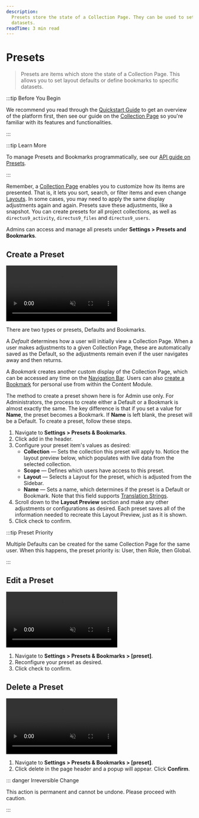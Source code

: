 ```yaml
---
description:
  Presets store the state of a Collection Page. They can be used to set layout defaults or define bookmarks to specific
  datasets.
readTime: 3 min read
---
```


# Presets

> Presets are items which store the state of a Collection Page. This allows you to set layout defaults or define
> bookmarks to specific datasets.

:::tip Before You Begin

We recommend you read through the [Quickstart Guide](/getting-started/quickstart.md) to get an overview of the platform
first, then see our guide on the [Collection Page](/app/content/collections.md) so you're familiar with its features and
functionalities.

:::

:::tip Learn More

To manage Presets and Bookmarks programmatically, see our [API guide on Presets](/reference/system/presets.md).

:::

Remember, a [Collection Page](/app/content/collections.md) enables you to customize how its items are presented. That
is, it lets you sort, search, or filter items and even change [Layouts](/app/layouts.md). In some cases, you may need to
apply the same display adjustments again and again. Presets save these adjustments, like a snapshot. You can create
presets for all project collections, as well as `directus9_activity`, `directus9_files` and `directus9_users`.

Admins can access and manage all presets under **Settings > Presets and Bookmarks**.

## Create a Preset

<video title="Create a Preset" autoplay playsinline muted loop controls>
	<source src="https://cdn.directus9.io/docs/v9/configuration/presets-bookmarks/presets-bookmarks-20220819/create-a-preset-20220819B.mp4" type="video/mp4" />
</video>

There are two types or presets, Defaults and Bookmarks.

A _Default_ determines how a user will initially view a Collection Page. When a user makes adjustments to a given
Collection Page, these are automatically saved as the Default, so the adjustments remain even if the user navigates away
and then returns.

A _Bookmark_ creates another custom display of the Collection Page, which can be accessed any time on the
[Navigation Bar](/app/overview#_2-navigation-bar). Users can also
[create a Bookmark](/app/content/collections.html#create-a-bookmark) for personal use from within the Content Module.

The method to create a preset shown here is for Admin use only. For Administrators, the process to create either a
Default or a Bookmark is almost exactly the same. The key difference is that if you set a value for **Name**, the preset
becomes a Bookmark. If **Name** is left blank, the preset will be a Default. To create a preset, follow these steps.

1. Navigate to **Settings > Presets & Bookmarks**.
2. Click <span mi btn>add</span> in the header.
3. Configure your preset item's values as desired:
   - **Collection** — Sets the collection this preset will apply to. Notice the layout preview below, which populates
     with live data from the selected collection.
   - **Scope** — Defines which users have access to this preset.
   - **Layout** — Selects a Layout for the preset, which is adjusted from the Sidebar.
   - **Name** — Sets a name, which determines if the preset is a Default or Bookmark. Note that this field supports
     [Translation Strings](/configuration/translation-strings.md).
4. Scroll down to the **Layout Preview** section and make any other adjustments or configurations as desired. Each
   preset saves all of the information needed to recreate this Layout Preview, just as it is shown.
5. Click <span mi btn>check</span> to confirm.

:::tip Preset Priority

Multiple Defaults can be created for the same Collection Page for the same user. When this happens, the preset priority
is: User, then Role, then Global.

:::

## Edit a Preset

<video title="Edit a Preset" autoplay playsinline muted loop controls>
	<source src="https://cdn.directus9.io/docs/v9/configuration/presets-bookmarks/presets-bookmarks-20220819/edit-a-preset-20220819A.mp4" type="video/mp4" />
</video>

1. Navigate to **Settings > Presets & Bookmarks > [preset]**.
2. Reconfigure your preset as desired.
3. Click <span mi btn>check</span> to confirm.

## Delete a Preset

<video title="Delete a Preset" autoplay playsinline muted loop controls>
	<source src="https://cdn.directus9.io/docs/v9/configuration/presets-bookmarks/presets-bookmarks-20220819/delete-a-preset-20220819A.mp4" type="video/mp4" />
</video>

1. Navigate to **Settings > Presets & Bookmarks > [preset]**.
2. Click <span mi btn dngr>delete</span> in the page header and a popup will appear. Click **Confirm**.

::: danger Irreversible Change

This action is permanent and cannot be undone. Please proceed with caution.

:::
